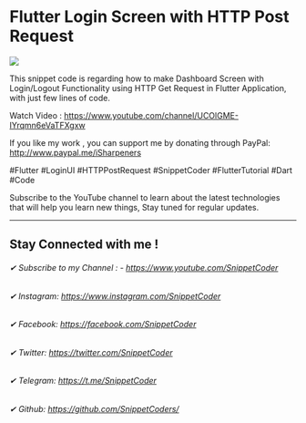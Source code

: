 # Flutter Login Screen with HTTP Post Request

<img src="http://img.youtube.com/vi/_Kw4BfNX1-4/maxresdefault.jpg">

This snippet code is regarding how to make Dashboard Screen with Login/Logout Functionality using HTTP Get Request in Flutter Application, with just few lines of code.

Watch Video :
https://www.youtube.com/channel/UCOlGME-IYrqmn6eVaTFXgxw

If you like my work , you can support me by donating through PayPal:
http://www.paypal.me/iSharpeners

#Flutter #LoginUI #HTTPPostRequest #SnippetCoder #FlutterTutorial #Dart #Code


Subscribe to the YouTube channel to learn about the latest technologies that will help you learn new things, Stay tuned for regular updates.
________________________________________________________________________

## Stay Connected with me !
###### ✔ Subscribe to my Channel : - https://www.youtube.com/SnippetCoder
###### ✔ Instagram: https://www.instagram.com/SnippetCoder
###### ✔ Facebook:  https://facebook.com/SnippetCoder
###### ✔ Twitter:   https://twitter.com/SnippetCoder
###### ✔ Telegram:  https://t.me/SnippetCoder
###### ✔ Github:    https://github.com/SnippetCoders/
